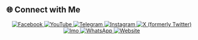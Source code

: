 ## 🌐 Connect with Me

<p align="center">
  <a href="https://www.facebook.com/mrxmehedi404" target="_blank">
    <img src="https://img.shields.io/badge/Facebook-%231877F2.svg?style=for-the-badge&logo=facebook&logoColor=white" alt="Facebook">
  </a>
  <a href="https://www.youtube.com/@mrx-mehedi-404" target="_blank">
    <img src="https://img.shields.io/badge/YouTube-%23FF0000.svg?style=for-the-badge&logo=youtube&logoColor=white" alt="YouTube">
  </a>
  <a href="https://t.me/mrxmehedi404" target="_blank">
    <img src="https://img.shields.io/badge/Telegram-%232CA5E0.svg?style=for-the-badge&logo=telegram&logoColor=white" alt="Telegram">
  </a>
  <a href="https://www.instagram.com/mrxmehedi404" target="_blank">
    <img src="https://img.shields.io/badge/Instagram-%23E4405F.svg?style=for-the-badge&logo=instagram&logoColor=white" alt="Instagram">
  </a>
  <a href="https://x.com/mrxmehedi404" target="_blank">
    <img src="https://img.shields.io/badge/Twitter-%231DA1F2.svg?style=for-the-badge&logo=twitter&logoColor=white" alt="X (formerly Twitter)">
  </a>
  <a href="https://call.imo.im/mrxmehedi404" target="_blank">
    <img src="https://img.shields.io/badge/Imo-%231870C3.svg?style=for-the-badge&logo=imo&logoColor=white" alt="Imo">
  </a>
  <a href="https://wa.me/qr/CPVBVNDIEVWXH1" target="_blank">
    <img src="https://img.shields.io/badge/WhatsApp-%25D366.svg?style=for-the-badge&logo=whatsapp&logoColor=white" alt="WhatsApp">
  </a>
  <a href="https://www.google.com/" target="_blank">
    <img src="https://img.shields.io/badge/Website-%23000000.svg?style=for-the-badge&logo=About.me&logoColor=white" alt="Website">
  </a>
</p>
